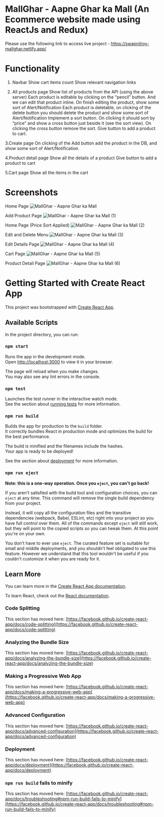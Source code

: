 # MallGhar - Aapne Ghar ka Mall (An Ecommerce website made using ReactJs and Redux)

Please use the following link to access live project - https://swapnilroy-mallghar.netlify.app/

# Functionality 

1. Navbar
Show cart items count
Show relevant navigation links

2. All products page
  Show list of products from the API (using the above server)
  Each product is editable by clicking on the “pencil” button. And we can edit that product inline. On finish editing the product, show some sort of Alert/Notification
  Each product is deletable, on clicking of the delete button you should delete the product and show some sort of Alert/Notification
  Implement a sort button. On clicking it should sort by “price” and show a cross button just beside it (see the sort view). On clicking the cross button remove the sort.
  Give button to add a product to cart.

3.Create page
On clicking of the Add button add the product in the DB, and show some sort of Alert/Notification

4.Product detail page
Show all the details of a product
Give button to add a product to cart

5.Cart page
Show all the items in the cart

# Screenshots

Home Page
![MallGhar - Aapne Ghar ka Mall](https://user-images.githubusercontent.com/101203567/191360636-9a2643a3-15de-4751-92da-4425af906845.png)

Add Product Page
![MallGhar - Aapne Ghar ka Mall (1)](https://user-images.githubusercontent.com/101203567/191361424-7f6b4d74-e452-4760-bee5-1b18bcb51a6c.png)

Home Page (Price Sort Applied)
![MallGhar - Aapne Ghar ka Mall (2)](https://user-images.githubusercontent.com/101203567/191361422-c2a7b0f6-a9bd-4ce0-9808-7d0325f8f0d2.png)

Edit and Delete Menu
![MallGhar - Aapne Ghar ka Mall (3)](https://user-images.githubusercontent.com/101203567/191361420-c70ec0c9-6c9d-486a-a5f4-6477ac3a6fab.png)

Edit Details Page
![MallGhar - Aapne Ghar ka Mall (4)](https://user-images.githubusercontent.com/101203567/191361415-3481fda1-37f7-47fa-b93f-12303f83def0.png)

Cart Page
![MallGhar - Aapne Ghar ka Mall (5)](https://user-images.githubusercontent.com/101203567/191361410-0b267fb6-84b0-46e0-9b73-4e27c73c7100.png)

Product Detail Page
![MallGhar - Aapne Ghar ka Mall (6)](https://user-images.githubusercontent.com/101203567/191361672-ce61ffc5-518a-4181-97f3-2b174da4bd11.png)


# Getting Started with Create React App

This project was bootstrapped with [Create React App](https://github.com/facebook/create-react-app).

## Available Scripts

In the project directory, you can run:

### `npm start`

Runs the app in the development mode.\
Open [http://localhost:3000](http://localhost:3000) to view it in your browser.

The page will reload when you make changes.\
You may also see any lint errors in the console.

### `npm test`

Launches the test runner in the interactive watch mode.\
See the section about [running tests](https://facebook.github.io/create-react-app/docs/running-tests) for more information.

### `npm run build`

Builds the app for production to the `build` folder.\
It correctly bundles React in production mode and optimizes the build for the best performance.

The build is minified and the filenames include the hashes.\
Your app is ready to be deployed!

See the section about [deployment](https://facebook.github.io/create-react-app/docs/deployment) for more information.

### `npm run eject`

**Note: this is a one-way operation. Once you `eject`, you can't go back!**

If you aren't satisfied with the build tool and configuration choices, you can `eject` at any time. This command will remove the single build dependency from your project.

Instead, it will copy all the configuration files and the transitive dependencies (webpack, Babel, ESLint, etc) right into your project so you have full control over them. All of the commands except `eject` will still work, but they will point to the copied scripts so you can tweak them. At this point you're on your own.

You don't have to ever use `eject`. The curated feature set is suitable for small and middle deployments, and you shouldn't feel obligated to use this feature. However we understand that this tool wouldn't be useful if you couldn't customize it when you are ready for it.

## Learn More

You can learn more in the [Create React App documentation](https://facebook.github.io/create-react-app/docs/getting-started).

To learn React, check out the [React documentation](https://reactjs.org/).

### Code Splitting

This section has moved here: [https://facebook.github.io/create-react-app/docs/code-splitting](https://facebook.github.io/create-react-app/docs/code-splitting)

### Analyzing the Bundle Size

This section has moved here: [https://facebook.github.io/create-react-app/docs/analyzing-the-bundle-size](https://facebook.github.io/create-react-app/docs/analyzing-the-bundle-size)

### Making a Progressive Web App

This section has moved here: [https://facebook.github.io/create-react-app/docs/making-a-progressive-web-app](https://facebook.github.io/create-react-app/docs/making-a-progressive-web-app)

### Advanced Configuration

This section has moved here: [https://facebook.github.io/create-react-app/docs/advanced-configuration](https://facebook.github.io/create-react-app/docs/advanced-configuration)

### Deployment

This section has moved here: [https://facebook.github.io/create-react-app/docs/deployment](https://facebook.github.io/create-react-app/docs/deployment)

### `npm run build` fails to minify

This section has moved here: [https://facebook.github.io/create-react-app/docs/troubleshooting#npm-run-build-fails-to-minify](https://facebook.github.io/create-react-app/docs/troubleshooting#npm-run-build-fails-to-minify)
